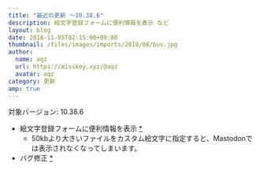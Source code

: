 ```yaml
---
title: "最近の更新 ～10.38.6"
description: 絵文字登録フォームに便利情報を表示 など
layout: blog
date: 2018-11-05T02:15:00+09:00
thumbnail: /files/images/imports/2018/08/bus.jpg
author:
  name: aqz
  url: https://misskey.xyz/@aqz
  avatar: aqz
category: 更新
amp: true
---
```

対象バージョン: 10.38.6

- 絵文字登録フォームに便利情報を表示 [*](https://github.com/syuilo/misskey/commit/43daf814dfa053f738cd7f18440f4b5ea373ff3d)
  * 50kbより大きいファイルをカスタム絵文字に指定すると、Mastodonでは表示されなくなってしまいます。
- バグ修正 [*](https://github.com/syuilo/misskey/commit/454c1e3fafebb7959b716f242dc4147ac480644d)